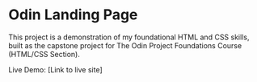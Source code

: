 # Odin Landing Page

This project is a demonstration of my foundational HTML and CSS skills, built as the capstone project for The Odin Project Foundations Course (HTML/CSS Section).

Live Demo: [Link to live site]
